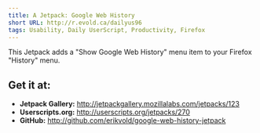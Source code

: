 ```yaml
---
title: A Jetpack: Google Web History
short URL: http://r.evold.ca/dailyus96
tags: Usability, Daily UserScript, Productivity, Firefox
---
```

<p>This Jetpack adds a "Show Google Web History" menu item to your Firefox "History" menu.
</p>
<h2>Get it at:</h2>
<ul>
<li><strong>Jetpack Gallery:</strong> <a title="Google Web History - Jetpack Gallery" target="_blank" href="http://jetpackgallery.mozillalabs.com/jetpacks/123">http://jetpackgallery.mozillalabs.com/jetpacks/123</a></li>
<li><strong>Userscripts.org:</strong> <a title="Google Web History - Userscripts.org" target="_blank" href="http://userscripts.org/jetpacks/270">http://userscripts.org/jetpacks/270</a></li>
<li><strong>GitHub:</strong> <a title="Google Web History - GitHub" target="_blank" href="http://github.com/erikvold/google-web-history-jetpack">http://github.com/erikvold/google-web-history-jetpack</a>
